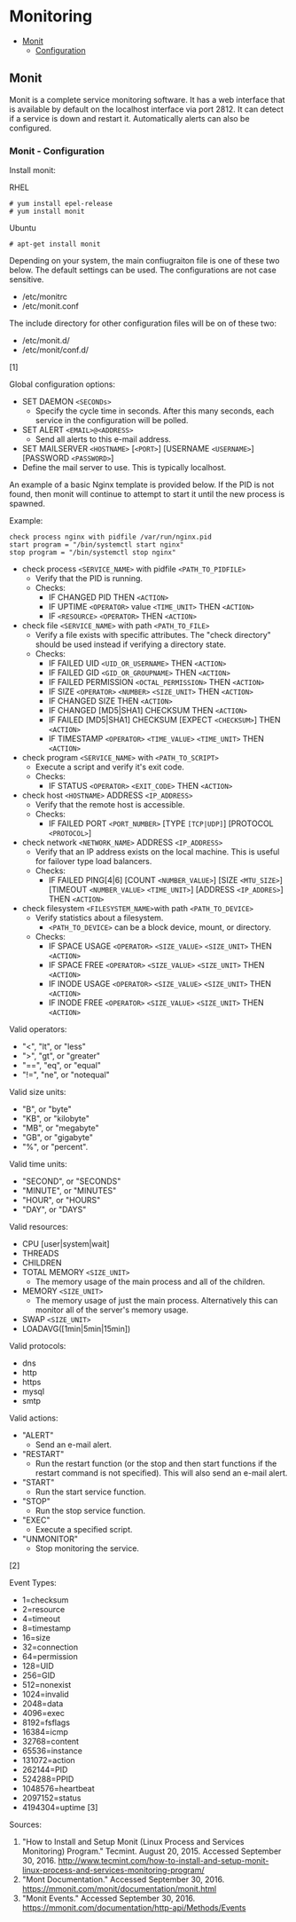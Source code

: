 # Monitoring

* [Monit](#monit)
  * [Configuration](#monit---configuration)


## Monit

Monit is a complete service monitoring software. It has a web interface that is available by default on the localhost interface via port 2812. It can detect if a service is down and restart it. Automatically alerts can also be configured.

### Monit - Configuration

Install monit:

RHEL
```
# yum install epel-release
# yum install monit
```

Ubuntu
```
# apt-get install monit
```

Depending on your system, the main confiugraiton file is one of these two below. The default settings can be used. The configurations are not case sensitive.

* /etc/monitrc
* /etc/monit.conf

The include directory for other configuration files will be on of these two:

* /etc/monit.d/
* /etc/monit/conf.d/

[1]

Global configuration options:
* SET DAEMON `<SECONDs>`
  * Specify the cycle time in seconds. After this many seconds, each service in the configuration will be polled.
* SET ALERT `<EMAIL>@<ADDRESS>`
  * Send all alerts to this e-mail address.
*  SET MAILSERVER `<HOSTNAME>` [`<PORT>`] [USERNAME `<USERNAME>`] [PASSWORD `<PASSWORD>`]
  * Define the mail server to use. This is typically localhost.

An example of a basic Nginx template is provided below. If the PID is not found, then monit will continue to attempt to start it until the new process is spawned.

Example:
```
check process nginx with pidfile /var/run/nginx.pid
start program = "/bin/systemctl start nginx"
stop program = "/bin/systemctl stop nginx"
```

* check process `<SERVICE_NAME>` with pidfile `<PATH_TO_PIDFILE>`
  * Verify that the PID is running.
  * Checks:
    * IF CHANGED PID THEN `<ACTION>`
    * IF UPTIME `<OPERATOR>` value `<TIME_UNIT>` THEN `<ACTION>`
    * IF `<RESOURCE>` `<OPERATOR>` THEN `<ACTION>`
* check file `<SERVICE_NAME>` with path `<PATH_TO_FILE>`
  * Verify a file exists with specific attributes. The "check directory" should be used instead if verifying a directory state.
  * Checks:
    * IF FAILED UID `<UID_OR_USERNAME>` THEN `<ACTION>`
    * IF FAILED GID `<GID_OR_GROUPNAME>` THEN `<ACTION>`
    * IF FAILED PERMISSION `<OCTAL_PERMISSION>` THEN `<ACTION>`
    * IF SIZE `<OPERATOR>` `<NUMBER>` `<SIZE_UNIT>` THEN `<ACTION>`
    * IF CHANGED SIZE THEN `<ACTION>`
    * IF CHANGED [MD5|SHA1] CHECKSUM THEN `<ACTION>`
    * IF FAILED [MD5|SHA1] CHECKSUM [EXPECT `<CHECKSUM>`] THEN `<ACTION>`
    * IF TIMESTAMP `<OPERATOR>` `<TIME_VALUE>` `<TIME_UNIT>` THEN `<ACTION>`
* check program `<SERVICE_NAME>` with `<PATH_TO_SCRIPT>`
  * Execute a script and verify it's exit code.
  * Checks:
    * IF STATUS `<OPERATOR>` `<EXIT_CODE>` THEN `<ACTION>`
* check host `<HOSTNAME>` ADDRESS `<IP_ADDRESS>`
  * Verify that the remote host is accessible.
  * Checks:
    * IF FAILED PORT `<PORT_NUMBER>` [TYPE `[TCP|UDP]`] [PROTOCOL `<PROTOCOL>`]
* check network `<NETWORK_NAME>` ADDRESS `<IP_ADDRESS>`
  * Verify that an IP address exists on the local machine. This is useful for failover type load balancers.
  * Checks:
    * IF FAILED PING[4|6] [COUNT `<NUMBER_VALUE>`] [SIZE `<MTU_SIZE>`] [TIMEOUT `<NUMBER_VALUE>` `<TIME_UNIT>`]
     [ADDRESS `<IP_ADDRES>`] THEN `<ACTION>`
* check filesystem `<FILESYSTEM_NAME>`with path `<PATH_TO_DEVICE>`
  * Verify statistics about a filesystem.
    * `<PATH_TO_DEVICE>` can be a block device, mount, or directory.
  * Checks:
    * IF SPACE USAGE `<OPERATOR>` `<SIZE_VALUE>` `<SIZE_UNIT>` THEN `<ACTION>`
    * IF SPACE FREE `<OPERATOR>` `<SIZE_VALUE>` `<SIZE_UNIT>` THEN `<ACTION>`
    * IF INODE USAGE `<OPERATOR>` `<SIZE_VALUE>` `<SIZE_UNIT>` THEN `<ACTION>`
    * IF INODE FREE `<OPERATOR>` `<SIZE_VALUE>` `<SIZE_UNIT>` THEN `<ACTION>`

Valid operators:

* "<", "lt", or "less"
* ">", "gt", or "greater"
* "==", "eq", or "equal"
* "!=", "ne", or "notequal"

Valid size units:

* "B", or "byte"
* "KB", or "kilobyte"
* "MB", or "megabyte"
* "GB", or "gigabyte"
* "%", or "percent".

Valid time units:

* "SECOND", or "SECONDS"
* "MINUTE", or "MINUTES"
* "HOUR", or "HOURS"
* "DAY", or "DAYS"

Valid resources:

* CPU [user|system|wait]
* THREADS
* CHILDREN
* TOTAL MEMORY `<SIZE_UNIT>`
  * The memory usage of the main process and all of the children.
* MEMORY `<SIZE_UNIT>`
  * The memory usage of just the main process. Alternatively this can monitor all of the server's memory usage.
* SWAP `<SIZE_UNIT>`
* LOADAVG([1min|5min|15min])

Valid protocols:

* dns
* http
* https
* mysql
* smtp

Valid actions:

* "ALERT"
  * Send an e-mail alert.
* "RESTART"
  * Run the restart function (or the stop and then start functions if the restart command is not specified). This will also send an e-mail alert.
* "START"
  * Run the start service function.
* "STOP"
  * Run the stop service function.
* "EXEC"
  * Execute a specified script.
* "UNMONITOR"
  * Stop monitoring the service.

[2]

Event Types:

* 1=checksum
* 2=resource
* 4=timeout
* 8=timestamp
* 16=size
* 32=connection
* 64=permission
* 128=UID
* 256=GID
* 512=nonexist
* 1024=invalid
* 2048=data
* 4096=exec
* 8192=fsflags
* 16384=icmp
* 32768=content
* 65536=instance
* 131072=action
* 262144=PID
* 524288=PPID
* 1048576=heartbeat
* 2097152=status
* 4194304=uptime [3]

Sources:

1. "How to Install and Setup Monit (Linux Process and Services Monitoring) Program." Tecmint. August 20, 2015. Accessed September 30, 2016. http://www.tecmint.com/how-to-install-and-setup-monit-linux-process-and-services-monitoring-program/
2. "Mont Documentation." Accessed September 30, 2016. https://mmonit.com/monit/documentation/monit.html
3. "Monit Events." Accessed September 30, 2016. https://mmonit.com/documentation/http-api/Methods/Events